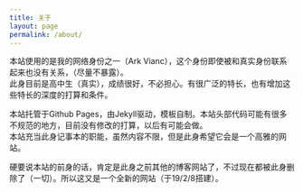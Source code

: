 ```yaml
---
title: 关于
layout: page
permalink: /about/
---
```


本站使用的是我的网络身份之一（Ark Vianc），这个身份即使被和真实身份联系起来也没有关系，（尽量不暴露）。  
此身目前是高中生（真实），成绩很好，不必担心。有很广泛的特长，也有增加这些特长的深度的打算和条件。  

本站托管于Github Pages，由Jekyll驱动，模板自制。本站头部代码可能有很多不规范的地方，目前没有修改的打算，以后有可能会做。  
本站充当此身记事本的职能，虽然内容不限，但是此身希望它会是一个高雅的网站。  

硬要说本站的前身的话，肯定是此身之前其他的博客网站了，不过现在都被此身删除了（一切）。所以这又是一个全新的网站（于19/2/8搭建）。
